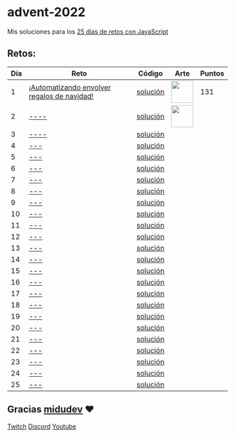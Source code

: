 # advent-2022

Mis soluciones para los [25 días de retos con JavaScript](https://adventjs.dev/)

## Retos:

| Día | Reto                                                                               | Código                       | Arte       | Puntos    |
| --- | ---------------------------------------------------------------------------------- | ---------------------------- | ---------- | ----------|
| 1   | [¡Automatizando envolver regalos de navidad!](https://adventjs.dev/es/challenges/2022/1)                  | [solución](./src/challenge01.js) | <img src="https://user-images.githubusercontent.com/37515166/204556732-51f4f61b-1372-4ee5-b0c3-4e629f94a770.png" width="50" height="50" /> | 131       |
| 2   | [----](https://adventjs.dev/challenges/02)         | [solución](./src/challenge02.js) | <img src="https://user-images.githubusercontent.com/37515166/204558432-bc26b385-7d28-4bf7-8db6-82a9025b43fd.png" width="50" height="50" /> |           |
| 3   | [----](https://adventjs.dev/challenges/03)        | [solución](./src/challenge03.js) |           |
| 4   | [---](https://adventjs.dev/challenges/04)        | [solución](./src/challenge04.js) |           |
| 5   | [---](https://adventjs.dev/challenges/05)           | [solución](./src/challenge05.js) |
| 6   | [---](https://adventjs.dev/challenges/06)               | [solución](./src/challenge06.js) |
| 7   | [---](https://adventjs.dev/challenges/07)                    | [solución](./src/challenge07.js) |
| 8   | [---](https://adventjs.dev/challenges/08)               | [solución](./src/challenge08.js) |
| 9   | [---](https://adventjs.dev/challenges/09)              | [solución](./src/challenge09.js) |
| 10  | [---](https://adventjs.dev/challenges/10)                         | [solución](./src/challenge10.js) |
| 11  | [---](https://adventjs.dev/challenges/11) | [solución](./src/challenge11.js) |
| 12  | [---](https://adventjs.dev/challenges/12)      | [solución](./src/challenge12.js) |
| 13  | [---](https://adventjs.dev/challenges/13)              | [solución](./src/challenge13.js) |
| 14  | [---](https://adventjs.dev/challenges/14)                    | [solución](./src/challenge14.js) |
| 15  | [---](https://adventjs.dev/challenges/15)                            | [solución](./src/challenge15.js) |
| 16  | [---](https://adventjs.dev/challenges/16)                   | [solución](./src/challenge16.js) |
| 17  | [---](https://adventjs.dev/challenges/17)   | [solución](./src/challenge17.js) |
| 18  | [---](https://adventjs.dev/challenges/18)          | [solución](./src/challenge18.js) |
| 19  | [---](https://adventjs.dev/challenges/19)          | [solución](./src/challenge19.js) |
| 20  | [---](https://adventjs.dev/challenges/20)               | [solución](./src/challenge20.js) |
| 21  | [---](https://adventjs.dev/challenges/21)                      | [solución](./src/challenge21.js) |
| 22  | [---](https://adventjs.dev/challenges/22)          | [solución](./src/challenge22.js) |
| 23  | [---](https://adventjs.dev/challenges/23)                    | [solución](./src/challenge23.js) |
| 24  | [---](https://adventjs.dev/challenges/24)                | [solución](./src/challenge24.js) |
| 25  | [---](https://adventjs.dev/challenges/25)     | [solución](./src/challenge25.js) |


## Gracias [midudev](https://twitter.com/midudev) :heart:

[Twitch](https://twitch.tv/midudev) [Discord](https://discord.gg/midudev) [Youtube](https://youtube.com/midudev)
